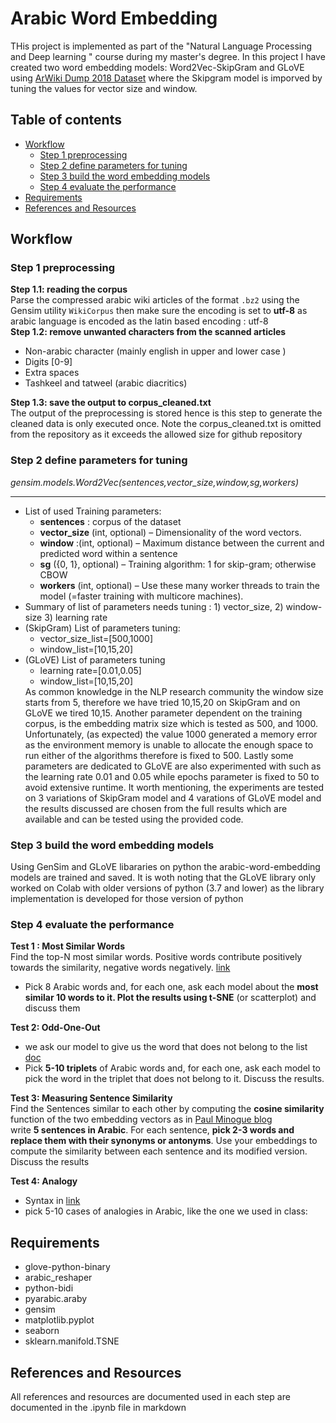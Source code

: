 # Arabic Word Embedding
THis project is implemented as part of the "Natural Language Processing and Deep learning " course during my master's degree. In this project I have created two word embedding models: Word2Vec-SkipGram and GLoVE using [ArWiki Dump 2018 Dataset](https://www.kaggle.com/datasets/abedkhooli/arabic-wiki-data-dump-2018) where the Skipgram model is imporved by tuning the values for vector size and window.

## Table of contents
- [Workflow](#workflow)
  * [Step 1 preprocessing](step-1-preprocessing)
  * [Step 2 define parameters for tuning](step2-define-parameters-for-tuning)
  * [Step 3 build the word embedding models](step3-build-the-word-embedding-models)
  * [Step 4 evaluate the performance](step-4-evaluate-the-performance)
- [Requirements](#requirements)
- [References and Resources]()

## Workflow
### Step 1 preprocessing 
**Step 1.1: reading the corpus** <br>
Parse the compressed arabic wiki articles of the format `.bz2` using the Gensim utility `WikiCorpus` then make sure the encoding is set to **utf-8** as arabic language is encoded as the latin based encoding : utf-8 <br>
**Step 1.2: remove unwanted characters from the scanned articles** <br>
- Non-arabic character (mainly english in upper and lower case ) 
- Digits [0-9]
- Extra spaces
- Tashkeel and tatweel (arabic diacritics) </ul>
**Step 1.3: save the output to corpus_cleaned.txt** <br>
The output of the preprocessing is stored hence is this step to generate the cleaned data is only executed once. Note the corpus_cleaned.txt is omitted from the repository as it exceeds the allowed size for github repository

### Step 2 define parameters for tuning
*gensim.models.Word2Vec(sentences,vector_size,window,sg,workers)*<hr>
- List of used Training parameters:
    - **sentences** : corpus of the dataset
    - **vector_size** (int, optional) – Dimensionality of the word vectors.
    - **window** :(int, optional) – Maximum distance between the current and predicted word within a sentence
    - **sg** ({0, 1}, optional) – Training algorithm: 1 for skip-gram; otherwise CBOW
    - **workers** (int, optional) – Use these many worker threads to train the model (=faster training with multicore machines). 
- Summary of list of parameters needs tuning : 1) vector_size, 2) window-size 3) learning rate
- (SkipGram) List of parameters tuning:
  - vector_size_list=[500,1000]
  - window_list=[10,15,20]
- (GLoVE) List of parameters tuning
  - learning rate=[0.01,0.05]
  - window_list=[10,15,20] </ul>
As common knowledge in the NLP research community the window size starts from 5, therefore we have tried 10,15,20 on SkipGram and on GLoVE we tired 10,15. Another parameter dependent on the training corpus, is the embedding matrix size which is tested as 500, and 1000. Unfortunately, (as expected) the value 1000 generated a memory error as the environment memory is unable to allocate the enough space to run either of the algorithms therefore is fixed to 500. Lastly some parameters are dedicated to GLoVE are also
experimented with such as the learning rate 0.01 and 0.05 while epochs parameter is fixed to 50 to avoid extensive runtime. It worth mentioning, the experiments are tested on 3 variations of SkipGram model and 4 varations of GLoVE model and the results discussed are chosen from the full results which are available and can be tested using the provided code.

### Step 3 build the word embedding models
Using GenSim and GLoVE libararies on python the arabic-word-embedding models are trained and saved. It is woth noting that the GLoVE library only worked on Colab with older versions of python (3.7 and lower) as the library implementation is developed for those version of python

### Step 4 evaluate the performance
**Test 1 : Most Similar Words** <br>
Find the top-N most similar words. Positive words contribute positively towards the similarity, negative words negatively. [link](https://tedboy.github.io/nlps/generated/generated/gensim.models.Word2Vec.most_similar.html#gensim.models.Word2Vec.most_similar)<br>
- Pick 8 Arabic words and, for each one, ask each model about
the **most similar 10 words to it. Plot the results using t-SNE** (or scatterplot) and discuss
them

**Test 2: Odd-One-Out**<br>
- we ask our model to give us the word that does not belong to the list [doc](https://tedboy.github.io/nlps/generated/generated/gensim.models.Word2Vec.doesnt_match.html#gensim.models.Word2Vec.doesnt_match)
- Pick **5-10 triplets** of Arabic words and, for each one, ask each model to
pick the word in the triplet that does not belong to it. Discuss the results.

**Test 3: Measuring Sentence Similarity**<br>
Find the Sentences similar to each other by computing the **cosine similarity** function of the two embedding vectors as in [Paul Minogue blog](https://paulminogue.com/index.php/2019/09/29/introduction-to-cosine-similarity/)<br>
write **5 sentences in Arabic**. For each sentence, **pick 2-3
words and replace them with their synonyms or antonyms**. Use your embeddings to
compute the similarity between each sentence and its modified version. Discuss the
results

**Test 4: Analogy**<br>
- Syntax in [link](https://tedboy.github.io/nlps/generated/generated/gensim.models.Word2Vec.doesnt_match.html#gensim.models.Word2Vec.doesnt_match)
- pick 5-10 cases of analogies in Arabic, like the one we used in class:


## Requirements
- glove-python-binary
- arabic_reshaper
- python-bidi
- pyarabic.araby
- gensim
- matplotlib.pyplot
- seaborn
- sklearn.manifold.TSNE

## References and Resources
All references and resources are documented used in each step are documented in the .ipynb file in markdown
